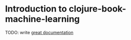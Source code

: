 # Introduction to clojure-book-machine-learning

TODO: write [great documentation](http://jacobian.org/writing/what-to-write/)
